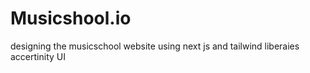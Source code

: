 # Musicshool.io
designing the musicschool website using next js and tailwind liberaies accertinity UI
